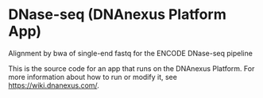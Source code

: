 <!-- dx-header -->
# DNase-seq (DNAnexus Platform App)

Alignment by bwa of single-end fastq for the ENCODE DNase-seq pipeline

This is the source code for an app that runs on the DNAnexus Platform.
For more information about how to run or modify it, see
https://wiki.dnanexus.com/.
<!-- /dx-header -->

